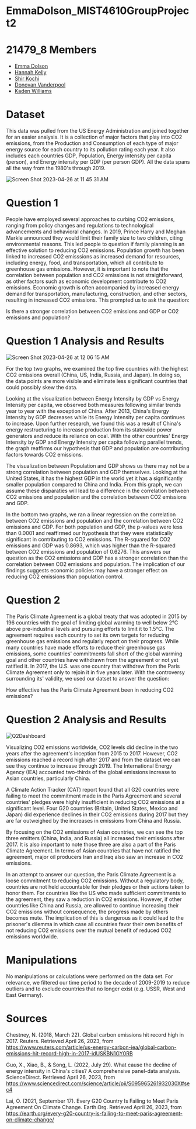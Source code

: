 # EmmaDolson_MIST4610GroupProject2

# 21479_8 Members
- [Emma Dolson](https://github.com/eld49325/EmmaDolson_MIST4610GroupProject2)
- [Hannah Kelly](https://github.com/hannahkelly98765/MIST-4610-Tableau)
- [Shir Kochi]()
- [Donovan Vanderpool]()
- [Kaden Williams]()

# Dataset
This data was pulled from the US Energy Administration and joined together for an easier analysis. It is a collection of major factors that play into CO2 emissions, from the Production and Consumption of each type of major energy source for each country to its pollution rating each year. It also includes each countries GDP, Population, Energy intensity per capita (person), and Energy intensity per GDP (per person GDP). All the data spans all the way from the 1980's through 2019.

![Screen Shot 2023-04-26 at 11 45 31 AM](https://user-images.githubusercontent.com/128401988/234630153-7534ec0c-015c-451f-8a81-2ba40e92fab5.png)

# Question 1
People have employed several approaches to curbing CO2 emissions, ranging from policy changes and regulations to technological advancements and behavioral changes. In 2019, Prince Harry and Meghan Markle announced they would limit their family size to two children, citing environmental reasons. This led people to question if family planning is an effective solution to reducing CO2 emissions. Population growth has been linked to increased CO2 emisssions as  increased demand for resources, including energy, food, and transportation, which all contribute to greenhouse gas emissions. However, it is important to note that the correlation between population and CO2 emissions is not straightforward, as other factors such as economic development contribute to CO2 emissions. Economic growth is often accompanied by increased energy demand for transportation, manufacturing, construction, and other sectors, resulting in increased CO2 emissions. This prompted us to ask the question:

Is there a stronger correlation between CO2 emissions and GDP or CO2 emissions and population? 

# Question 1 Analysis and Results
![Screen Shot 2023-04-26 at 12 06 15 AM](https://user-images.githubusercontent.com/128401988/234467370-adc7c351-58fd-4da2-9656-9ade049310af.png)

For the top two graphs, we examined the top five countries with the highest CO2 emissions overall (China, US, India, Russia, and Japan). In doing so, the data points are more visible and eliminate less significant countries that could possibly skew the data. 

Looking at the visualization between Energy Intensity by GDP vs Energy Intensity per capita, we observed both measures following similar trends year to year with the exception of China. After 2013, China's Energy Intensity by GDP decreases while its Energy Intensity per capita continues to increase. Upon further research, we found this was a result of China's energy restructuring to increase production from its statewide power generators and reduce its reliance on coal. With the other countries' Energy Intensity by GDP and Energy Intensity per capita following parallel trends, the graph reaffirms our hypothesis that GDP and population are contributing factors towards CO2 emissions.

The visualization between Population and GDP shows us there may not be a strong correlation between population and GDP themselves. Looking at the United States, it has the highest GDP in the world yet it has a significantly smaller population compared to China and India. From this graph, we can assume these disparaties will lead to a difference in the correlation between CO2 emissions and population and the correlation between CO2 emissions and GDP.

In the bottom two graphs, we ran a linear regression on the correlation between CO2 emissions and population and the correlation between CO2 emissions and GDP. For both population and GDP, the p-values were less than 0.0001  and reaffirmed our hypothesis that they were statistically significant in contributing to CO2 emissions. The R-squared for CO2 emissions and GDP was 0.8693, which was higher than the R-squared between CO2 emissions and population of 0.6276. This answers our question as the CO2 emissions and GDP has a stronger correlation than the correlation between CO2 emissions and population. The implication of our findings suggests economic policies may have a stronger effect on reducing CO2 emissions than population control.

# Question 2 
The Paris Climate Agreement is a global treaty that was adopted in 2015 by 196 countries with the goal of limiting global warming to well below 2°C above pre-industrial levels and pursuing efforts to limit it to 1.5°C. The agreement requires each country to set its own targets for reducing greenhouse gas emissions and regularly report on their progress. While many countries have made efforts to reduce their greenhouse gas emissions, some countries' commitments fall short of the global warming goal and other countries have withdrawn from the agreement or not yet ratified it. In 2017, the U.S. was one country that withdrew from the Paris Climate Agreement only to rejoin it in five years later. With the controversy surrounding its' validity, we used our datset to answer the question:

How effective has the Paris Climate Agreement been in reducing CO2 emissions?

# Question 2 Analysis and Results
![Q2Dashboard](https://user-images.githubusercontent.com/128401988/234465683-88a8636a-5fde-4411-835d-14cca78895ab.png)

Visualizing CO2 emissions worldwide, CO2 levels did decline in the two years after the agreement's inception from 2015 to 2017. However, CO2 emissions reached a record high after 2017 and from the dataset we can see they continue to increase through 2019. The International Energy Agency (IEA) accounted two-thirds of the global emissions increase to Asian countries, particularly China.

A Climate Action Tracker (CAT) report found that all G20 countries were failing to meet the commitment made in the Paris Agreement and several countries' pledges were highly insufficient in reducing CO2 emissions at a significant level. Four G20 countries (Britain, United States, Mexico and Japan) did experience declines in their CO2 emissions during 2017 but they are far outweighed by the increases in emissions from China and Russia.

By focusing on the CO2 emissions of Asian countries, we can see the top three emitters (China, India, and Russia) all increased their emissions after 2017. It is also important to note those three are also a part of the Paris Climate Agreement. In terms of Asian countries that have not ratified the agreement, major oil producers Iran and Iraq also saw an increase in CO2 emissions. 

In an attempt to answer our question, the Paris Climate Agreement is a loose commitment to reducing CO2 emissions. Without a regulatory body, countries are not held accountable for their pledges or their actions taken to honor them. For countries like the US who made sufficient commitments to the agreement, they saw a reduction in CO2 emissions. However, if other countries like China and Russia, are allowed to continue increasing their CO2 emissions without consequence, the progress made by others becomes mute. The implication of this is dangerous as it could lead to the prisoner's dilemma in which case all countries favor their own benefits of not reducing CO2 emissions over the mutual benefit of reduced CO2 emissions worldwide. 

# Manipulations
No manipulations or calculations were performed on the data set. For relevance, we filtered our time period to the decade of 2009-2019 to reduce outliers and to exclude countries that no longer exist (e.g. USSR, West and East Germany).

# Sources
Chestney, N. (2018, March 22). Global carbon emissions hit record high in 2017. Reuters. Retrieved April 26, 2023, from https://www.reuters.com/article/us-energy-carbon-iea/global-carbon-emissions-hit-record-high-in-2017-idUSKBN1GY0RB

Guo, X., Xiao, B., & Song, L. (2022, July 29). What cause the decline of energy intensity in China's cities? A comprehensive panel-data analysis. ScienceDirect. Retrieved April 26, 2023, from https://www.sciencedirect.com/science/article/pii/S095965261932030X#sec4

Lai, O. (2021, September 17). Every G20 Country Is Failing to Meet Paris Agreement On Climate Change. Earth.Org. Retrieved April 26, 2023, from https://earth.org/every-g20-country-is-failing-to-meet-paris-agreement-on-climate-change/
